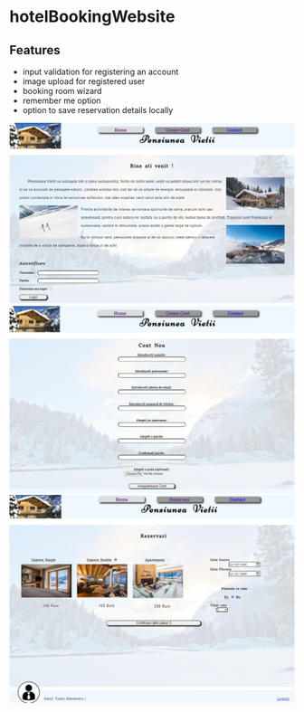 # hotelBookingWebsite


## Features

* input validation for registering an account
* image upload for registered user
* booking room wizard
* remember me option
* option to save reservation details locally

![features](./screenshots/Capture1.JPG)
![features](./screenshots/Capture2.JPG)
![features](./screenshots/Capture3.JPG)
